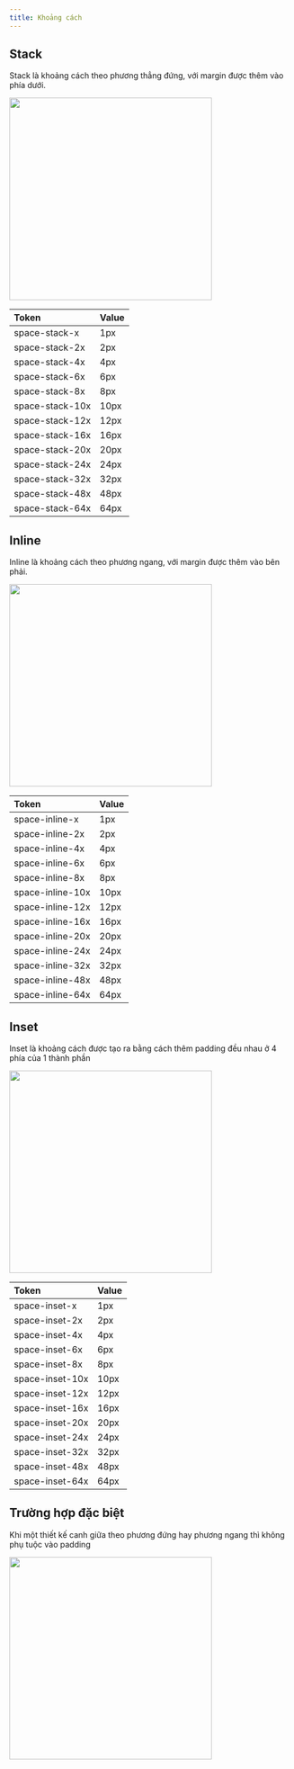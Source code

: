 ```yaml
---
title: Khoảng cách
---
```


## Stack
Stack là khoảng cách theo phương thẳng đứng, với margin được thêm vào phía dưới.

<img src="/img/foundation/4-space-1.png" width="360"/>

| Token | Value |
|:---|:---|
| space-stack-x | 1px |
| space-stack-2x | 2px |
| space-stack-4x | 4px |
| space-stack-6x | 6px |
| space-stack-8x | 8px |
| space-stack-10x | 10px |
| space-stack-12x | 12px |
| space-stack-16x | 16px |
| space-stack-20x | 20px |
| space-stack-24x | 24px |
| space-stack-32x | 32px |
| space-stack-48x | 48px |
| space-stack-64x | 64px |

## Inline
Inline là khoảng cách theo phương ngang, với margin được thêm vào bên phải.

<img src="/img/foundation/4-space-2.png" width="360"/>

| Token | Value |
|:---|:---|
| space-inline-x | 1px |
| space-inline-2x | 2px |
| space-inline-4x | 4px |
| space-inline-6x | 6px |
| space-inline-8x | 8px |
| space-inline-10x | 10px |
| space-inline-12x | 12px |
| space-inline-16x | 16px |
| space-inline-20x | 20px |
| space-inline-24x | 24px |
| space-inline-32x | 32px |
| space-inline-48x | 48px |
| space-inline-64x | 64px |

## Inset
Inset là khoảng cách được tạo ra bằng cách thêm padding đều nhau ở 4 phía của 1 thành phần

<img src="/img/foundation/4-space-3.png" width="360"/>

| Token | Value |
|:---|:---|
| space-inset-x | 1px |
| space-inset-2x | 2px |
| space-inset-4x | 4px |
| space-inset-6x | 6px |
| space-inset-8x | 8px |
| space-inset-10x | 10px |
| space-inset-12x | 12px |
| space-inset-16x | 16px |
| space-inset-20x | 20px |
| space-inset-24x | 24px |
| space-inset-32x | 32px |
| space-inset-48x | 48px |
| space-inset-64x | 64px |

## Trường hợp đặc biệt
Khi một thiết kế canh giữa theo phương đứng hay phương ngang thì không phụ tuộc vào padding

<img src="/img/foundation/4-space-4.png" width="360"/>
